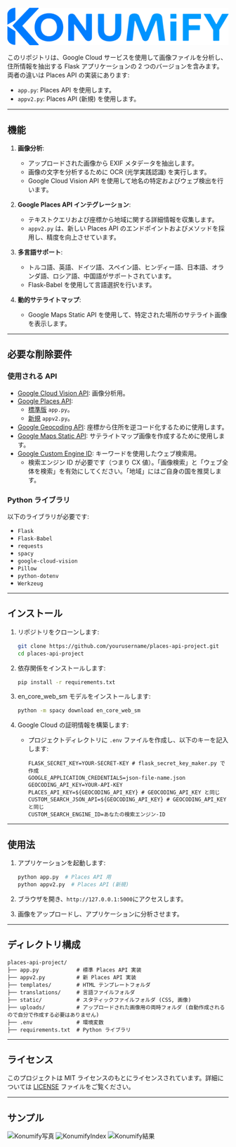 ![KonumifyLogo](../static/konumify.png)

このリポジトリは、Google Cloud サービスを使用して画像ファイルを分析し、住所情報を抽出する Flask アプリケーションの 2 つのバージョンを含みます。両者の違いは Places API の実装にあります:

- `app.py`: Places API を使用します。
- `appv2.py`: Places API (新規) を使用します。

---

## 機能

1. **画像分析**:
   - アップロードされた画像から EXIF メタデータを抽出します。
   - 画像の文字を分析するために OCR (光学実践認識) を実行します。
   - Google Cloud Vision API を使用して地名の特定およびウェブ検出を行います。

2. **Google Places API インテグレーション**:
   - テキストクエリおよび座標から地域に関する詳細情報を収集します。
   - `appv2.py` は、新しい Places API のエンドポイントおよびメソッドを採用し、精度を向上させています。

3. **多言語サポート**:
   - トルコ語、英語、ドイツ語、スペイン語、ヒンディー語、日本語、オランダ語、ロシア語、中国語がサポートされています。
   - Flask-Babel を使用して言語選択を行います。

4. **動的サテライトマップ**:
   - Google Maps Static API を使用して、特定された場所のサテライト画像を表示します。

---

## 必要な削除要件

### 使用される API

- [Google Cloud Vision API](https://cloud.google.com/vision/docs): 画像分析用。
- [Google Places API](https://developers.google.com/maps/documentation/places/web-service/choose-api):
  - [標準版](https://developers.google.com/maps/documentation/places/web-service/search) `app.py`。
  - [新規](https://developers.google.com/maps/documentation/places/web-service/op-overview) `appv2.py`。
- [Google Geocoding API](https://developers.google.com/maps/documentation/geocoding): 座標から住所を逆コード化するために使用します。
- [Google Maps Static API](https://developers.google.com/maps/documentation/maps-static): サテライトマップ画像を作成するために使用します。
- [Google Custom Engine ID](https://programmablesearchengine.google.com/controlpanel/all): キーワードを使用したウェブ検索用。
  - 検索エンジン ID が必要です（つまり CX 値）。「画像検索」と「ウェブ全体を検索」を有効にしてください。「地域」にはご自身の国を推奨します。

### Python ライブラリ

以下のライブラリが必要です:

- `Flask`
- `Flask-Babel`
- `requests`
- `spacy`
- `google-cloud-vision`
- `Pillow`
- `python-dotenv`
- `Werkzeug`

---

## インストール

1. リポジトリをクローンします:
   ```bash
   git clone https://github.com/yourusername/places-api-project.git
   cd places-api-project
   ```

2. 依存関係をインストールします:
   ```bash
   pip install -r requirements.txt
   ```

3. en_core_web_sm モデルをインストールします:
   ```bash
   python -m spacy download en_core_web_sm
   ```

4. Google Cloud の証明情報を構築します:
   - プロジェクトディレクトリに `.env` ファイルを作成し、以下のキーを記入します:
     ```env
     FLASK_SECRET_KEY=YOUR-SECRET-KEY # flask_secret_key_maker.py で作成
     GOOGLE_APPLICATION_CREDENTIALS=json-file-name.json
     GEOCODING_API_KEY=YOUR-API-KEY
     PLACES_API_KEY=${GEOCODING_API_KEY} # GEOCODING_API_KEY と同じ
     CUSTOM_SEARCH_JSON_API=${GEOCODING_API_KEY} # GEOCODING_API_KEY と同じ
     CUSTOM_SEARCH_ENGINE_ID=あなたの検索エンジン-ID
     ```

---

## 使用法

1. アプリケーションを起動します:
   ```bash
   python app.py  # Places API 用
   python appv2.py  # Places API (新規)
   ```

2. ブラウザを開き、`http://127.0.0.1:5000`にアクセスします。

3. 画像をアップロードし、アプリケーションに分析させます。

---

## ディレクトリ構成

```
places-api-project/
├── app.py            # 標準 Places API 実装
├── appv2.py          # 新 Places API 実装
├── templates/        # HTML テンプレートフォルダ
├── translations/     # 言語ファイルフォルダ
├── static/           # スタティックファイルフォルダ (CSS, 画像)
├── uploads/          # アップロードされた画像用の両時フォルダ (自動作成されるので自分で作成する必要はありません)
├── .env              # 環境変数
├── requirements.txt  # Python ライブラリ
```

---

## ライセンス

このプロジェクトは MIT ライセンスのもとにライセンスされています。詳細については [LICENSE](LICENSE) ファイルをご覧ください。

---

## サンプル
![Konumify写真](https://i.imgur.com/8hYtkvJ.jpeg)
![KonumifyIndex](https://i.imgur.com/W1WpAZ8.png)
![Konumify結果](https://i.imgur.com/kb7Bxo0.png)

